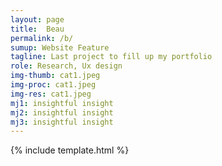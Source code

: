 ```yaml
---
layout: page
title:  Beau
permalink: /b/
sumup: Website Feature
tagline: Last project to fill up my portfolio
role: Research, Ux design
img-thumb: cat1.jpeg
img-proc: cat1.jpeg
img-res: cat1.jpeg
mj1: insightful insight
mj2: insightful insight
mj3: insightful insight
---
```


{% include template.html %}